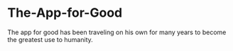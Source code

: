 # The-App-for-Good
The app for good has been traveling on his own for many years to become the greatest use to humanity.
